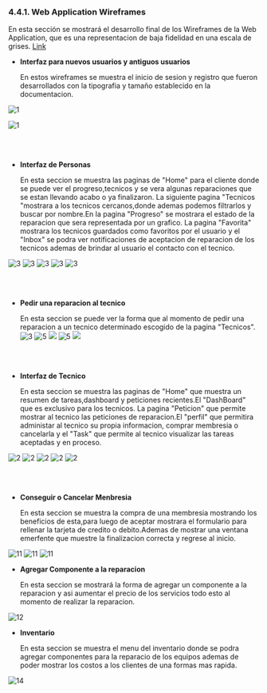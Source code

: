 ### 4.4.1. Web Application Wireframes
En esta sección se mostrará el desarrollo final de los Wireframes de la Web Application, que es una representacion de baja fidelidad en una escala de grises. [Link](https://www.figma.com/file/qSyCbAqHOXsX1mVh4EX8yy/Open-Source?type=design&node-id=508%3A838&mode=design&t=c0yzJ4yiEgVpak2m-1)

* __Interfaz para nuevos usuarios y antiguos usuarios__

    En estos wireframes se muestra el inicio de sesion y registro que fueron desarrollados con la tipografia y tamaño establecido en la documentacion.




![1](/Img/Chapter-IV/LoginUsuarioWireframe.png)

![1](/Img/Chapter-IV/RegistroUsuarioWireframe.png)

<br></br>

* __Interfaz de Personas__

    En esta seccion se muestra las paginas de "Home" para el cliente donde se puede ver el progreso,tecnicos y se vera algunas reparaciones que se estan llevando acabo o ya finalizaron. La siguiente pagina "Tecnicos "mostrara a los tecnicos cercanos,donde ademas podemos filtrarlos y buscar por nombre.En la pagina "Progreso" se mostrara el estado de la reparacion que sera representada por un grafico. La pagina "Favorita" mostrara los tecnicos guardados como favoritos por el usuario y  el "Inbox" se podra ver notificaciones de aceptacion de reparacion de los tecnicos ademas de brindar al usuario el contacto con el tecnico.

![3](Img/Chapter-IV/InterfazHomeClienteWireframe.png)
![3](Img/Chapter-IV/InterfazTechnicalClienteWireframe.png)
![3](Img/Chapter-IV/InterfazProgressClienteWireframe.png)
![3](Img/Chapter-IV/InterfazFavoriteClienteWireframe.png)
![3](Img/Chapter-IV/InterfazInboxClienteWireframe.png)

<br></br>

* __Pedir una reparacion al tecnico__

    En esta seccion se puede ver la forma que al momento de pedir una reparacion a un tecnico determinado escogido de la pagina "Tecnicos".
![3](Img/Chapter-IV/InterfazHomeClienteWireframe.png)
![5](Img/Chapter-IV/SeleccionTechnicalClienteWireframe.png)
![](Img/ChapterIV/SeleccionarServicioTechnicalClienteWireframe.png)
![5](Img/Chapter-IV/CompletarServicioTechnicalClienteWireframe.png)
![](Img/Chapter-IV/RetornarHomeClienteWireframe.png)



<br></br>

* __Interfaz de Tecnico__

    En esta seccion se muestra las paginas de "Home" que muestra un resumen de tareas,dashboard y peticiones recientes.El "DashBoard" que es exclusivo para los tecnicos. La pagina "Peticion" que permite mostrar al tecnico las peticiones de reparacion.El "perfil" que permitira administar al tecnico su propia informacion, comprar membresia o cancelarla y el "Task" que permite al tecnico visualizar las tareas aceptadas y en proceso.

![2](Img/Chapter-IV/InterfazHomeTecnicoWireframe.png)
![2](Img/Chapter-IV/InterfazDashboardTecnicoWireframe.png)
![2](Img/Chapter-IV/InterfazPetitionTecnicoWireframe.png)
![2](Img/Chapter-IV/InterfazProfileTecnicoWireframe.png)
![2](Img/Chapter-IV/InterfazTaskTecnicoWireframe.png)


<br></br>

* __Conseguir o Cancelar Menbresia__

    En esta seccion se muestra la compra de una membresia mostrando los beneficios de esta,para luego de aceptar mostrara el formulario para rellenar la tarjeta de credito o debito.Ademas de mostrar una ventana emerfente que muestre la finalizacion correcta y regrese al inicio.

![11](/Docs/Capitulo%20IV/4.4.%20Web%20Applications%20UX/img/11/Profile-2.png)
![11](/Docs/Capitulo%20IV/4.4.%20Web%20Applications%20UX/img/11/Profile-3.png)
![11](/Docs/Capitulo%20IV/4.4.%20Web%20Applications%20UX/img/11/Profile-4.png)

* __Agregar Componente a la reparacion__

    En esta seccion se mostrará la forma de agregar un componente a la reparacion y asi aumentar el precio de los servicios todo esto al momento de realizar la reparacion.

![12](/Docs/Capitulo%20IV/4.4.%20Web%20Applications%20UX/img/12/Task-3.png)

* __Inventario__

    En esta seccion se muestra el menu del inventario donde se podra agregar componentes para la reparacio de los equipos ademas de poder mostrar los costos a los clientes de una formas mas rapida.

![14](/Docs/Capitulo%20IV/4.4.%20Web%20Applications%20UX/img/14/Dashboard-2.png)
